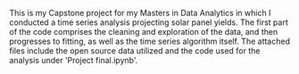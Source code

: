 This is my Capstone project for my Masters in Data Analytics in which I conducted a time series analysis projecting solar panel yields. The first part of the code comprises the cleaning and exploration of the data, and then progresses to fitting, as well as the time series algorithm itself.
The attached files include the open source data utilized and the code used for the analysis under 'Project final.ipynb'.
